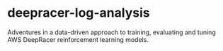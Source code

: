 # deepracer-log-analysis
Adventures in a data-driven approach to training, evaluating and tuning AWS DeepRacer reinforcement learning models.
